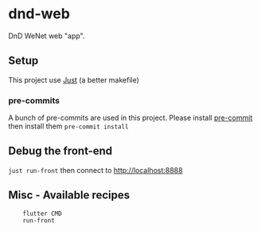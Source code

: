 # dnd-web

DnD WeNet web "app".

## Setup

This project use [Just](https://github.com/casey/just) (a better makefile)

### pre-commits

A bunch of pre-commits are used in this project. Please install [pre-commit](https://pre-commit.com/) then install them `pre-commit install`

## Debug the front-end

`just run-front` then connect to <http://localhost:8888>

## Misc - Available recipes

```
    flutter CMD
    run-front
```
